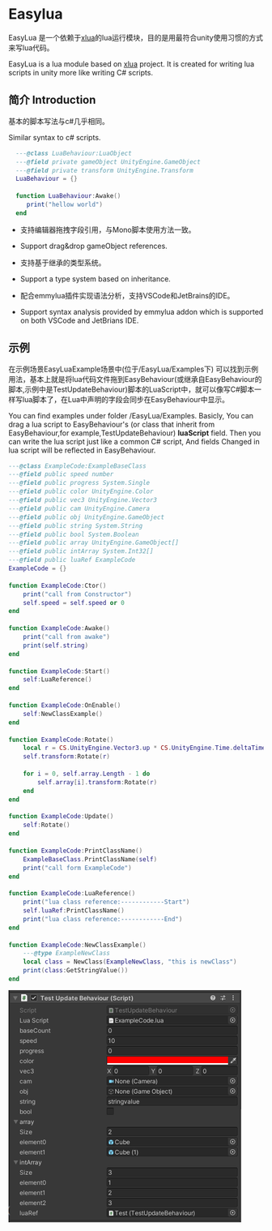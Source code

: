 # Easylua

EasyLua 是一个依赖于[xlua](https://github.com/Tencent/xLua)的lua运行模块，目的是用最符合unity使用习惯的方式来写lua代码。

EasyLua is a lua module based on [xlua](https://github.com/Tencent/xLua) project. It is created for writing lua scripts in unity more like writing C# scripts. 

## 简介 Introduction

基本的脚本写法与c#几乎相同。

Similar syntax to c# scripts.

```Lua
  ---@class LuaBehaviour:LuaObject
  ---@field private gameObject UnityEngine.GameObject
  ---@field private transform UnityEngine.Transform
  LuaBehaviour = {}

  function LuaBehaviour:Awake()
     print("hellow world")
  end
```

* 支持编辑器拖拽字段引用，与Mono脚本使用方法一致。
* Support drag&drop gameObject references.

* 支持基于继承的类型系统。
* Support a type system based on inheritance.

* 配合emmylua插件实现语法分析，支持VSCode和JetBrains的IDE。
* Support syntax analysis provided by emmylua addon which is supported on both VSCode and JetBrians IDE.

## 示例

在示例场景EasyLuaExample场景中(位于/EasyLua/Examples下) 可以找到示例用法，基本上就是将lua代码文件拖到EasyBehaviour(或继承自EasyBehaviour的脚本,示例中是TestUpdateBehaviour)脚本的LuaScript中，就可以像写C#脚本一样写lua脚本了，在Lua中声明的字段会同步在EasyBehaviour中显示。

You can find examples under folder /EasyLua/Examples. Basicly, You can drag a lua script to EasyBehaviour's (or class that inherit from EasyBehaviour,for example,TestUpdateBehaviour) **luaScript** field. Then you can write the lua script just like a common  C# script, And fields Changed in lua script will be reflected in EasyBehaviour.

```Lua
---@class ExampleCode:ExampleBaseClass
---@field public speed number
---@field public progress System.Single
---@field public color UnityEngine.Color
---@field public vec3 UnityEngine.Vector3
---@field public cam UnityEngine.Camera
---@field public obj UnityEngine.GameObject
---@field public string System.String
---@field public bool System.Boolean
---@field public array UnityEngine.GameObject[]
---@field public intArray System.Int32[]
---@field public luaRef ExampleCode
ExampleCode = {}

function ExampleCode:Ctor()
    print("call from Constructor")
    self.speed = self.speed or 0
end

function ExampleCode:Awake()
    print("call from awake")
    print(self.string)
end

function ExampleCode:Start()
    self:LuaReference()
end

function ExampleCode:OnEnable()
    self:NewClassExample()
end

function ExampleCode:Rotate()
    local r = CS.UnityEngine.Vector3.up * CS.UnityEngine.Time.deltaTime * self.speed
    self.transform:Rotate(r)

    for i = 0, self.array.Length - 1 do
        self.array[i].transform:Rotate(r)
    end
end

function ExampleCode:Update()
    self:Rotate()
end

function ExampleCode:PrintClassName()
    ExampleBaseClass.PrintClassName(self)
    print("call form ExampleCode")
end

function ExampleCode:LuaReference()
    print("lua class reference:------------Start")
    self.luaRef:PrintClassName()
    print("lua class reference:------------End")
end

function ExampleCode:NewClassExample()
    ---@type ExampleNewClass
    local class = NewClass(ExampleNewClass, "this is newClass")
    print(class:GetStringValue())
end

```

![脚本示例](./pic_script.png)
